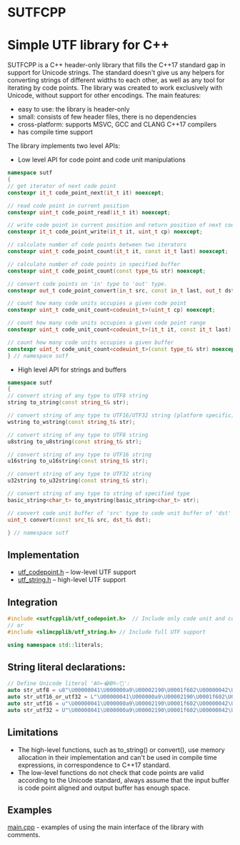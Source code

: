 ﻿# SUTFCPP
# Simple UTF library for C++
SUTFCPP is а C++ header-only library that fills the C++17 standard gap in support for Unicode strings. The standard doesn't give us any helpers for converting strings of different widths to each other, as well as any tool for iterating by code points. The library was created to work exclusively with Unicode, without support for other encodings.
The main features:
* easy to use: the library is header-only
* small: consists of few header files, there is no dependencies
* cross-platform: supports MSVC, GCC and CLANG C++17 compilers
* has compile time support

The library implements two level APIs:
* Low level API for code point and code unit manipulations
```c++
namespace sutf
{
// get iterator of next code point
constexpr it_t code_point_next(it_t it) noexcept;

// read code point in current position
constexpr uint_t code_point_read(it_t it) noexcept;

// write code point in current position and return position of next code point
constexpr it_t code_point_write(it_t it, uint_t cp) noexcept;

// calculate number of code points between two iterators
constexpr uint_t code_point_count(it_t it, const it_t last) noexcept;

// calculate number of code points in specified buffer 
constexpr uint_t code_point_count(const type_t& str) noexcept;

// convert code points on 'in' type to 'out' type.
constexpr out_t code_point_convert(in_t src, const in_t last, out_t dst) noexcept;

// count how many code units occupies a given code point
constexpr uint_t code_unit_count<codeuint_t>(uint_t cp) noexcept;

// count how many code units occupies a given code point range
constexpr uint_t code_unit_count<codeuint_t>(it_t it, const it_t last) noexcept;

// count how many code units occupies a given buffer 
constexpr uint_t code_unit_count<codeuint_t>(const type_t& str) noexcept
} // namespace sutf
```
* High level API for strings and buffers
```c++
namespace sutf
{
// convert string of any type to UTF8 string
string to_string(const string_t& str);

// convert string of any type to UTF16/UTF32 string (platform specific)
wstring to_wstring(const string_t& str);

// convert string of any type to UTF8 string
u8string to_u8string(const string_t& str);

// convert string of any type to UTF16 string
u16string to_u16string(const string_t& str);

// convert string of any type to UTF32 string
u32string to_u32string(const string_t& str);

// convert string of any type to string of specified type
basic_string<char_t> to_anystring(basic_string<char_t> str);

// convert code unit buffer of 'src' type to code unit buffer of 'dst' type
uint_t convert(const src_t& src, dst_t& dst);

} // namespace sutf
```
## Implementation
* [utf_codepoint.h](include/sutfcpplib/utf_codepoint.h) – low-level UTF support
* [utf_string.h](include/sutfcpplib/utf_string.h) – high-level UTF support
## Integration
```c++
#include <sutfcpplib/utf_codepoint.h>  // Include only code unit and codepoint support
// or
#include <slimcpplib/utf_string.h> // Include full UTF support

using namespace std::literals;
```
## String literal declarations:
```c++
// Define Unicode literal 'A©←😂B®✅🥳':
auto str_utf8 = u8"\U00000041\U000000a9\U00002190\U0001f602\U00000042\U000000ae\U00002705\U0001f973"sv; // UTF-8 string 
auto str_utf16_or_utf32 = L"\U00000041\U000000a9\U00002190\U0001f602\U00000042\U000000ae\U00002705\U0001f973"sv; // UTF-16/UTF-32 string
auto str_utf16 = u"\U00000041\U000000a9\U00002190\U0001f602\U00000042\U000000ae\U00002705\U0001f973"sv; // UTF-16 string
auto str_utf32 = U"\U00000041\U000000a9\U00002190\U0001f602\U00000042\U000000ae\U00002705\U0001f973"sv; // UTF-32 string
```
## Limitations
* The high-level functions, such as to_string() or convert(), use memory allocation in their implementation and can't be used in compile time expressions, in correspondence to C++17 standard.
* The low-level functions do not check that code points are valid according to the Unicode standard, always assume that the input buffer is code point aligned and output buffer has enough space.
## Examples
[main.cpp](examples/main.cpp) - examples of using the main interface of the library with comments.
